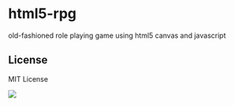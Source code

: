 html5-rpg
=========

old-fashioned role playing game using html5 canvas and javascript

License
-------
MIT License

<img src="https://raw.github.com/sylvan5/html5-rpg/master/html5-rpg.png" />
